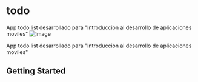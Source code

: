 # todo
App todo list desarrollado para "Introduccion al desarrollo de aplicaciones moviles"
![image](https://github.com/user-attachments/assets/703711c5-9fb4-48d8-8bf3-7dfe02935fd9)


App todo list desarrollado para "Introduccion al desarrollo de aplicaciones moviles"

## Getting Started

